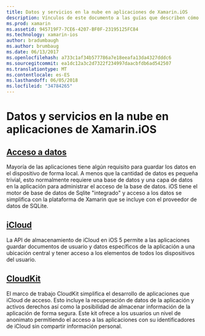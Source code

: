 ```yaml
---
title: Datos y servicios en la nube en aplicaciones de Xamarin.iOS
description: Vínculos de este documento a las guías que describen cómo trabajar con datos locales, iCloud y CloudKit en una aplicación de Xamarin.iOS.
ms.prod: xamarin
ms.assetid: 945719F7-7CE6-4207-BF0F-23195125FC84
ms.technology: xamarin-ios
author: bradumbaugh
ms.author: brumbaug
ms.date: 06/13/2017
ms.openlocfilehash: a733c1af34b577786a7e18eeafa13da4327dddc6
ms.sourcegitcommit: ea1dc12a3c2d7322f234997daacbfdb6ad542507
ms.translationtype: MT
ms.contentlocale: es-ES
ms.lasthandoff: 06/05/2018
ms.locfileid: "34784265"
---
```

# <a name="data-and-cloud-services-in-xamarinios-apps"></a>Datos y servicios en la nube en aplicaciones de Xamarin.iOS

##  <a name="data-accessiosdata-clouddataindexmd"></a>[Acceso a datos](~/ios/data-cloud/data/index.md)

Mayoría de las aplicaciones tiene algún requisito para guardar los datos en el dispositivo de forma local. A menos que la cantidad de datos es pequeña trivial, esto normalmente requiere una base de datos y una capa de datos en la aplicación para administrar el acceso de la base de datos. iOS tiene el motor de base de datos de Sqlite "integrado" y acceso a los datos se simplifica con la plataforma de Xamarin que se incluye con el proveedor de datos de SQLite.

##  <a name="icloudiosdata-cloudintroduction-to-icloudmd"></a>[iCloud](~/ios/data-cloud/introduction-to-icloud.md)

La API de almacenamiento de iCloud en iOS 5 permite a las aplicaciones guardar documentos de usuario y datos específicos de la aplicación a una ubicación central y tener acceso a los elementos de todos los dispositivos del usuario.

##  <a name="cloudkitiosdata-cloudintro-to-cloudkitmd"></a>[CloudKit](~/ios/data-cloud/intro-to-cloudkit.md)

El marco de trabajo CloudKit simplifica el desarrollo de aplicaciones que iCloud de acceso. Esto incluye la recuperación de datos de la aplicación y activos derechos así como la posibilidad de almacenar información de la aplicación de forma segura. Este kit ofrece a los usuarios un nivel de anonimato permitiendo el acceso a las aplicaciones con su identificadores de iCloud sin compartir información personal.